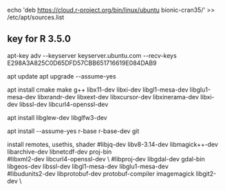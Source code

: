 echo 'deb https://cloud.r-project.org/bin/linux/ubuntu bionic-cran35/' >> /etc/apt/sources.list

## key for R 3.5.0
apt-key adv --keyserver keyserver.ubuntu.com --recv-keys E298A3A825C0D65DFD57CBB651716619E084DAB9

apt update 
apt upgrade --assume-yes

apt install cmake make g++ libx11-dev libxi-dev libgl1-mesa-dev libglu1-mesa-dev libxrandr-dev libxext-dev libxcursor-dev libxinerama-dev libxi-dev libssl-dev libcurl4-openssl-dev 

apt install libglew-dev libglfw3-dev

apt install --assume-yes    r-base r-base-dev git

install remotes, usethis, shader
#libjq-dev libv8-3.14-dev  libmagick++-dev libarchive-dev libnetcdf-dev proj-bin \
   #libxml2-dev libcurl4-openssl-dev \ 
   #libproj-dev libgdal-dev gdal-bin libgeos-dev  libssl-dev libgl1-mesa-dev libglu1-mesa-dev \
   #libudunits2-dev libprotobuf-dev protobuf-compiler imagemagick libgit2-dev \
